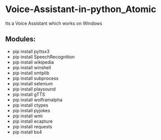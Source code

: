 # Voice-Assistant-in-python_Atomic
Its a Voice Assistant which works on Windows

## Modules:
- pip install pyttsx3
- pip install SpeechRecognition
- pip install wikipedia
- pip install winshell
- pip install smtplib
- pip install subprocess
- pip install selenium
- pip install playsound
- pip install gTTS
- pip install wolframalpha
- pip install ctypes
- pip install pyjokes
- pip install wmi
- pip install ecapture
- pip install requests
- pip install bs4
